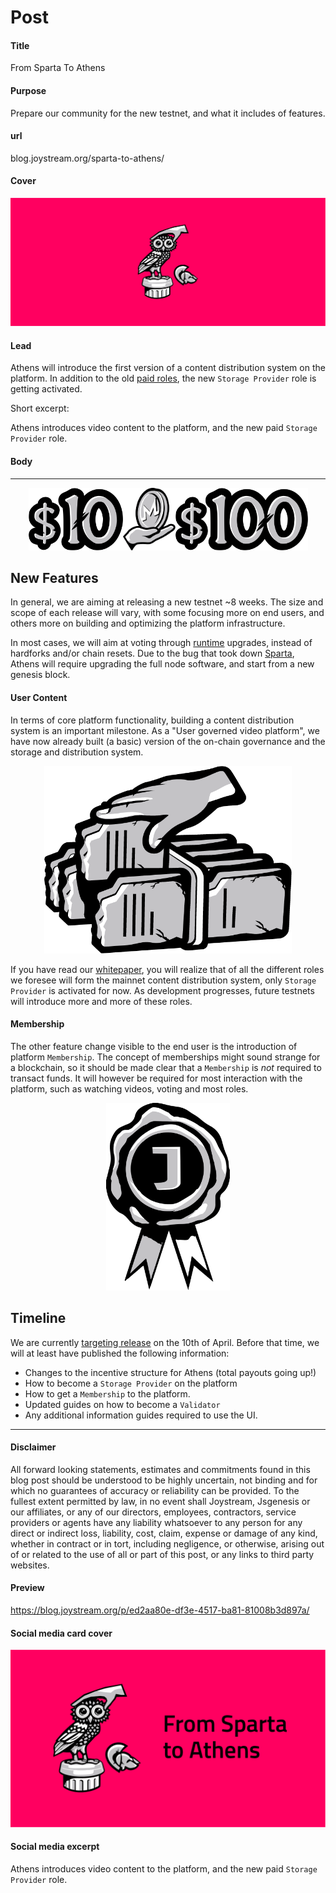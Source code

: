 # Post

#### Title

From Sparta To Athens

#### Purpose

Prepare our community for the new testnet, and what it includes of features.

#### url

blog.joystream.org/sparta-to-athens/

#### Cover

<p align="center"><img src="sparta-to-athens-cover.png"></p>

#### Lead

Athens will introduce the first version of a content distribution system on the platform. In addition to the old [paid roles](https://blog.joystream.org/sparta-incentives-structure/), the new `Storage Provider` role is getting activated.

Short excerpt:

Athens introduces video content to the platform, and the new paid `Storage Provider` role.

#### Body
---

<p align="center"><img height=100px src="10.png"><img height=100px src="monero.png"><img height=100px src="100.png"></p>

## New Features

In general, we are aiming at releasing a new testnet ~8 weeks. The size and scope of each release will vary, with some focusing more on end users, and others more on building and optimizing the platform infrastructure.

In most cases, we will aim at voting through [runtime](https://blog.joystream.org/upgrades/) upgrades, instead of hardforks and/or chain resets. Due to the bug that took down [Sparta](https://blog.joystream.org/sparta-sacked/), Athens will require upgrading the full node software, and start from a new genesis block.

#### User Content

In terms of core platform functionality, building a content distribution system is an important milestone. As a "User governed video platform", we have now already built (a basic) version of the on-chain governance and the storage and distribution system.

<p align="center"><img height=300px src="storage-provider.png"></p>

If you have read our [whitepaper](https://github.com/Joystream/whitepaper/blob/master/paper.pdf), you will realize that of all the different roles we foresee will form the mainnet content distribution system, only `Storage Provider` is activated for now. As development progresses, future testnets will introduce more and more of these roles.

#### Membership

The other feature change visible to the end user is the introduction of platform `Membership`. The concept of memberships might sound strange for a blockchain, so it should be made clear that a `Membership` is *not* required to transact funds. It will however be required for most interaction with the platform, such as watching videos, voting and most roles.

<p align="center"><img height=300px src="membership.png"></p>

## Timeline

We are currently [targeting release](https://github.com/Joystream/joystream/tree/master/testnets/athens#live-milestones) on the 10th of April. Before that time, we will at least have published the following information:

-   Changes to the incentive structure for Athens (total payouts going up!)
-   How to become a `Storage Provider` on the platform
-   How to get a `Membership` to the platform.
-   Updated guides on how to become a `Validator`
-   Any additional information guides required to use the UI.

---

#### Disclaimer

All forward looking statements, estimates and commitments found in this blog post should be understood to be highly uncertain, not binding and for which no guarantees of accuracy or reliability can be provided. To the fullest extent permitted by law, in no event shall Joystream, Jsgenesis or our affiliates, or any of our directors, employees, contractors,  service providers or agents have any liability whatsoever to any person  for any direct or indirect loss, liability, cost, claim, expense or  damage of any kind, whether in contract or in tort, including negligence, or otherwise, arising out of or related to the use of all or  part of this post, or any links to third party websites.

#### Preview

https://blog.joystream.org/p/ed2aa80e-df3e-4517-ba81-81008b3d897a/

#### Social media card cover

<p align="center"><img src="sparta-to-athens-cover-twitter.png"></p>

#### Social media excerpt

Athens introduces video content to the platform, and the new paid `Storage Provider` role.
